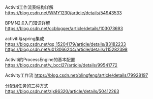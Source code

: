 Activiti工作流表结构详解  
https://blog.csdn.net/WMY1230/article/details/54943533

BPMN2.0入门知识详解  
https://blog.csdn.net/ccblogger/article/details/103073693

activiti与spring集成   
https://blog.csdn.net/qq_15204179/article/details/83182233
https://blog.csdn.net/u013066244/article/details/115282398

Activiti的ProcessEngine的基本配置
https://blog.csdn.net/y_bccl27/article/details/99541772

Activity工作流
https://blog.csdn.net/blingfeng/article/details/79928197

分配组任务的三种方式 
https://blog.csdn.net/zjx86320/article/details/50412263
